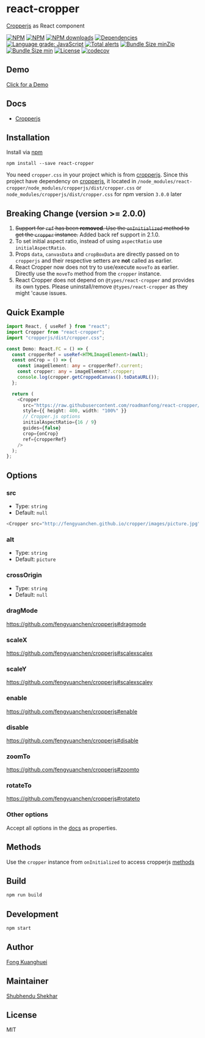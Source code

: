 # react-cropper

[Cropperjs](https://github.com/fengyuanchen/cropperjs) as React component

[![NPM](https://img.shields.io/npm/v/react-cropper/latest)](https://www.npmjs.com/package/react-cropper)
[![NPM](https://img.shields.io/npm/v/react-cropper/beta)](https://www.npmjs.com/package/react-cropper)
[![NPM downloads](https://img.shields.io/npm/dt/react-cropper)](https://www.npmjs.com/package/react-cropper)
[![Dependencies](https://img.shields.io/david/react-cropper/react-cropper)](https://www.npmjs.com/package/react-cropper)
[![Language grade: JavaScript](https://img.shields.io/lgtm/grade/javascript/g/react-cropper/react-cropper.svg?logo=lgtm&logoWidth=18)](https://lgtm.com/projects/g/react-cropper/react-cropper/context:javascript)
[![Total alerts](https://img.shields.io/lgtm/alerts/g/react-cropper/react-cropper.svg?logo=lgtm&logoWidth=18)](https://lgtm.com/projects/g/react-cropper/react-cropper/alerts/)
[![Bundle Size minZip](https://img.shields.io/bundlephobia/minzip/react-cropper)](https://www.npmjs.com/package/react-cropper)
[![Bundle Size min](https://img.shields.io/bundlephobia/min/react-cropper)](https://www.npmjs.com/package/react-cropper)
[![License](https://img.shields.io/github/license/react-cropper/react-cropper)](https://github.com/react-cropper/react-cropper/blob/develop/LICENSE)
[![codecov](https://codecov.io/gh/react-cropper/react-cropper/branch/develop/graph/badge.svg)](https://codecov.io/gh/react-cropper/react-cropper)

## Demo

[Click for a Demo](https://codesandbox.io/s/wonderful-pine-i7fs3)

## Docs

- [Cropperjs](https://github.com/fengyuanchen/cropperjs)

## Installation

Install via [npm](https://www.npmjs.com/package/react-cropper)

```shell
npm install --save react-cropper
```

You need `cropper.css` in your project which is from [cropperjs](https://www.npmjs.com/package/cropperjs).
Since this project have dependency on [cropperjs](https://www.npmjs.com/package/cropperjs), it located in `/node_modules/react-cropper/node_modules/cropperjs/dist/cropper.css` or `node_modules/cropperjs/dist/cropper.css` for npm version `3.0.0` later

## Breaking Change (version >= 2.0.0)

1. ~~Support for `ref` has been **removed**. Use the `onInitialized` method to get the `cropper` instance.~~ Added back ref support in 2.1.0.
2. To set initial aspect ratio, instead of using `aspectRatio` use `initialAspectRatio`.
3. Props `data`, `canvasData` and `cropBoxData` are directly passed on to `cropperjs` and their respective setters are **not** called as earlier.
4. React Cropper now does not try to use/execute `moveTo` as earlier. Directly use the `moveTo` method from the `cropper` instance.
5. React Cropper does not depend on `@types/react-cropper` and provides its own types. Please uninstall/remove `@types/react-cropper` as they might 'cause issues.

## Quick Example

```ts
import React, { useRef } from "react";
import Cropper from "react-cropper";
import "cropperjs/dist/cropper.css";

const Demo: React.FC = () => {
  const cropperRef = useRef<HTMLImageElement>(null);
  const onCrop = () => {
    const imageElement: any = cropperRef?.current;
    const cropper: any = imageElement?.cropper;
    console.log(cropper.getCroppedCanvas().toDataURL());
  };

  return (
    <Cropper
      src="https://raw.githubusercontent.com/roadmanfong/react-cropper/master/example/img/child.jpg"
      style={{ height: 400, width: "100%" }}
      // Cropper.js options
      initialAspectRatio={16 / 9}
      guides={false}
      crop={onCrop}
      ref={cropperRef}
    />
  );
};
```

## Options

### src

-   Type: `string`
-   Default: `null`

```js
<Cropper src="http://fengyuanchen.github.io/cropper/images/picture.jpg" />
```

### alt

-   Type: `string`
-   Default: `picture`

### crossOrigin

-   Type: `string`
-   Default: `null`

### dragMode

https://github.com/fengyuanchen/cropperjs#dragmode

### scaleX

https://github.com/fengyuanchen/cropperjs#scalexscalex

### scaleY

https://github.com/fengyuanchen/cropperjs#scalexscaley

### enable

https://github.com/fengyuanchen/cropperjs#enable

### disable

https://github.com/fengyuanchen/cropperjs#disable

### zoomTo

https://github.com/fengyuanchen/cropperjs#zoomto

### rotateTo

https://github.com/fengyuanchen/cropperjs#rotateto

### Other options

Accept all options in the [docs](https://github.com/fengyuanchen/cropperjs#options) as properties.

## Methods

Use the `cropper` instance from `onInitialized` to access cropperjs [methods](https://github.com/fengyuanchen/cropper#methods)

## Build

```sh
npm run build
```

## Development

```sh
npm start
```

## Author

[Fong Kuanghuei](mailto:fongkuanghui@gmail.com)

## Maintainer

[Shubhendu Shekhar](https://github.com/shekhar-shubhendu)

## License

MIT
